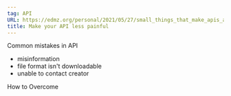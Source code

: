```yaml
---
tag: API
URL: https://edmz.org/personal/2021/05/27/small_things_that_make_apis_a_little_bit_better.html
title: Make your API less painful
---
```


Common mistakes in API
- misinformation
- file format isn't downloadable
- unable to contact creator

How to Overcome